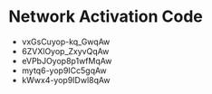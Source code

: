 # Network Activation Code
* vxGsCuyop-kq_GwqAw
* 6ZVXlOyop_ZxyvQqAw
* eVPbJOyop8p1wfMqAw
* mytq6-yop9ICc5gqAw
* kWwx4-yop9IDwl8qAw